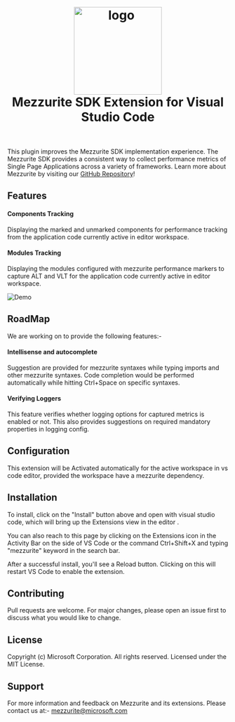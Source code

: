 <h1 align="center">
  <br>
    <img src="https://github.com/Microsoft/vscode-mezzurite/blob/master/icon.png?raw=true" alt="logo" width="200">
  <br>
  Mezzurite SDK Extension for Visual Studio Code
  <br>
  <br>
</h1>

This plugin improves the Mezzurite SDK implementation experience.  The Mezzurite SDK provides a consistent way to collect performance metrics of Single Page Applications across a variety of frameworks. Learn more about Mezzurite by visiting our [GitHub Repository](https://github.com/Microsoft/Mezzurite)!

## Features
 
 #### Components Tracking
 Displaying the marked and unmarked components for performance tracking from the application code currently active in editor workspace.

 ####  Modules Tracking
 Displaying the modules configured with mezzurite performance markers to capture ALT and VLT for the application code currently active in editor workspace.

 ![Demo](https://github.com/Microsoft/vscode-mezzurite/blob/master/resources/demo.gif?raw=true)

## RoadMap
We are working on to provide the following features:-
 
 #### Intellisense and autocomplete
 Suggestion are provided for mezzurite syntaxes while typing imports and other mezzurite syntaxes. Code completion would be performed automatically while hitting Ctrl+Space on specific syntaxes.
 
 #### Verifying Loggers
 This feature verifies whether logging options for captured metrics is enabled or not. This also provides suggestions on required mandatory properties in logging config.


## Configuration

This extension will be Activated automatically for the active workspace in vs code editor, provided the workspace have a mezzurite dependency.

## Installation

To install, click on the "Install" button above and open with visual studio code, which will bring up the Extensions view in the editor . 

You can also reach to this page by clicking on the Extensions icon in the Activity Bar on the side of VS Code or the command Ctrl+Shift+X and typing "mezzurite" keyword in the search bar.

After a successful install, you'll see a Reload button. Clicking on this will restart VS Code to enable the extension.

## Contributing

Pull requests are welcome. For major changes, please open an issue first to discuss what you would like to change.

## License

Copyright (c) Microsoft Corporation. All rights reserved. Licensed under the MIT License.

## Support

For more information and feedback on Mezzurite and its extensions. Please contact us at:- [mezzurite@microsoft.com](mailto:mezzurite@microsoft.com)

